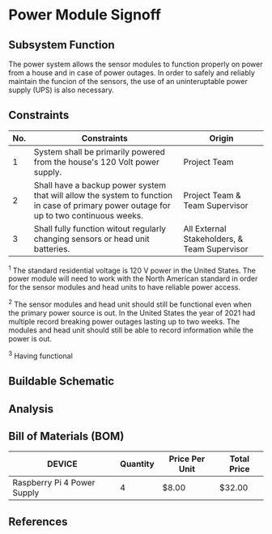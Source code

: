 # Power Module Signoff

## Subsystem Function
The power system allows the sensor modules to function properly on power from a house and in case of power outages. In order to safely and reliably maintain the funcion of the sensors, the use of an uninteruptable power supply (UPS) is also necessary.

## Constraints
| No. | Constraints | Origin |
| --- | ----------- | ------ |
|  1  | System shall be primarily powered from the house's 120 Volt power supply. | Project Team |
|  2  |  Shall have a backup power system that will allow the system to function in case of primary power outage for up to two continuous weeks. | Project Team & Team Supervisor |
|  3  | Shall fully function witout regularly changing sensors or head unit batteries. | All External Stakeholders, & Team Supervisor |

<sup>1</sup> The standard residential voltage is 120 V power in the United States. The power module will need to work with the North American standard in order for the sensor modules and head units to have reliable power access.

<sup>2</sup> The sensor modules and head unit should still be functional even when the primary power source is out. In the United States the year of 2021 had multiple record breaking power outages lasting up to two weeks. The modules and head unit should still be able to record information while the power is out. 

 <sup>3</sup> Having functional 

## Buildable Schematic


## Analysis


## Bill of Materials (BOM)
| DEVICE | Quantity | Price Per Unit | Total Price |
| ------ | -------- | -------------- | ----------- |
| Raspberry Pi 4 Power Supply | 4 | $8.00 | $32.00 |


## References

